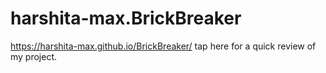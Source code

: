 # harshita-max.BrickBreaker

https://harshita-max.github.io/BrickBreaker/ tap here for a quick review of my project.
